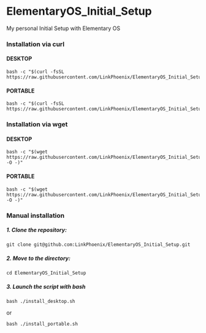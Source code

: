 # ElementaryOS_Initial_Setup
My personal Initial Setup with Elementary OS

### Installation via curl
#### DESKTOP

    bash -c "$(curl -fsSL https://raw.githubusercontent.com/LinkPhoenix/ElementaryOS_Initial_Setup/master/install_desktop.sh)"

#### PORTABLE

    bash -c "$(curl -fsSL https://raw.githubusercontent.com/LinkPhoenix/ElementaryOS_Initial_Setup/master/install_portable.sh)"

### Installation via wget
#### DESKTOP

    bash -c "$(wget https://raw.githubusercontent.com/LinkPhoenix/ElementaryOS_Initial_Setup/master/install_desktop.sh -O -)"

#### PORTABLE

    bash -c "$(wget https://raw.githubusercontent.com/LinkPhoenix/ElementaryOS_Initial_Setup/master/install_portable.sh -O -)"

### Manual installation

##### 1. Clone the repository:

    git clone git@github.com:LinkPhoenix/ElementaryOS_Initial_Setup.git

##### 2. Move to the directory:

    cd ElementaryOS_Initial_Setup

##### 3. Launch the script with bash

    bash ./install_desktop.sh

or

    bash ./install_portable.sh
